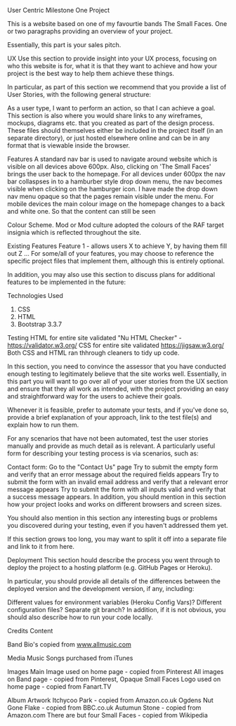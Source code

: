 User Centric Milestone One Project

This is a website based on one of my favourtie bands The Small Faces. 
One or two paragraphs providing an overview of your project.

Essentially, this part is your sales pitch.

UX
Use this section to provide insight into your UX process, focusing on who this website is for, what it is that they want to achieve and how your project is the best way to help them achieve these things.

In particular, as part of this section we recommend that you provide a list of User Stories, with the following general structure:

As a user type, I want to perform an action, so that I can achieve a goal.
This section is also where you would share links to any wireframes, mockups, diagrams etc. that you created as part of the design process. These files should themselves either be included in the project itself (in an separate directory), or just hosted elsewhere online and can be in any format that is viewable inside the browser.

Features
A standard nav bar is used to navigate around website which is visible on all devices above 600px. Also, clicking on 'The Small Faces' brings the user back to the homepage.
For all devices under 600px the nav bar collaspses in to a hamburber style drop down menu, the nav becomes visible when clicking on the hamburger icon.
I have made the drop down nav menu opaque so that the pages remain visible under the menu.
For mobile devices the main colour image on the homepage changes to a back and white one. So that the content can still be seen 

Colour Scheme.
Mod or Mod culture adopted the colours of the RAF target insignia which is reflected throughout the site.

Existing Features
Feature 1 - allows users X to achieve Y, by having them fill out Z
...
For some/all of your features, you may choose to reference the specific project files that implement them, although this is entirely optional.

In addition, you may also use this section to discuss plans for additional features to be implemented in the future:

Technologies Used
1. CSS
2. HTML
3. Bootstrap 3.3.7



Testing
HTML for entire site validated  "Nu HTML Checker" - https://validator.w3.org/
CSS for entire site validated https://jigsaw.w3.org/
Both CSS and HTML ran thhrough cleaners to tidy up code.


In this section, you need to convince the assessor that you have conducted enough testing to legitimately believe that the site works well. Essentially, in this part you will want to go over all of your user stories from the UX section and ensure that they all work as intended, with the project providing an easy and straightforward way for the users to achieve their goals.

Whenever it is feasible, prefer to automate your tests, and if you've done so, provide a brief explanation of your approach, link to the test file(s) and explain how to run them.

For any scenarios that have not been automated, test the user stories manually and provide as much detail as is relevant. A particularly useful form for describing your testing process is via scenarios, such as:

Contact form:
Go to the "Contact Us" page
Try to submit the empty form and verify that an error message about the required fields appears
Try to submit the form with an invalid email address and verify that a relevant error message appears
Try to submit the form with all inputs valid and verify that a success message appears.
In addition, you should mention in this section how your project looks and works on different browsers and screen sizes.

You should also mention in this section any interesting bugs or problems you discovered during your testing, even if you haven't addressed them yet.

If this section grows too long, you may want to split it off into a separate file and link to it from here.

Deployment
This section hould describe the process you went through to deploy the project to a hosting platform (e.g. GitHub Pages or Heroku).

In particular, you should provide all details of the differences between the deployed version and the development version, if any, including:

Different values for environment variables (Heroku Config Vars)?
Different configuration files?
Separate git branch?
In addition, if it is not obvious, you should also describe how to run your code locally.

Credits
Content

Band Bio's copied from www.allmusic.com

Media
Music
Songs purchased from iTunes

Images
Main Image used on home page - copied from Pinterest
All images on Band page - copied from Pinterest, 
Opaque Small Faces Logo used on home page - copied from Fanart.TV

Album Artwork
Itchycoo Park - copied from Amazon.co.uk
Ogdens Nut Gone Flake - copied from BBC.co.uk
Autumun Stone - copied from Amazon.com
There are but four Small Faces - copied from Wikipedia
